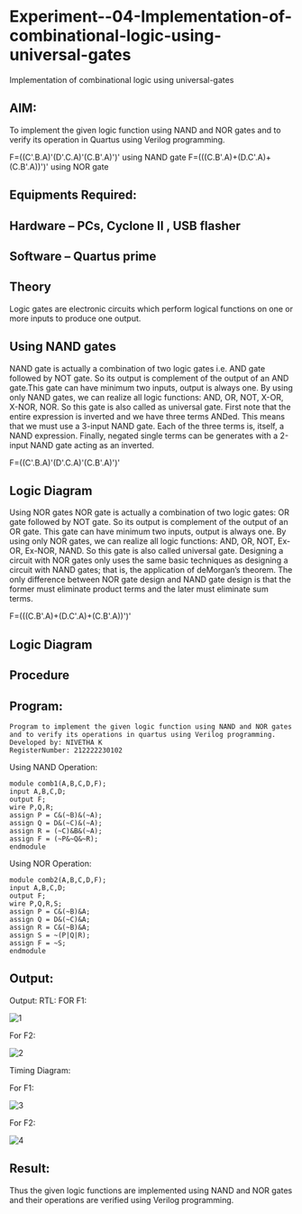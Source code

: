 # Experiment--04-Implementation-of-combinational-logic-using-universal-gates
Implementation of combinational logic using universal-gates
 
## AIM:
To implement the given logic function using NAND and NOR gates and to verify its operation in Quartus using Verilog programming.

F=((C'.B.A)'(D'.C.A)'(C.B'.A)')' using NAND gate
F=(((C.B'.A)+(D.C'.A)+(C.B'.A))')' using NOR gate
## Equipments Required:
## Hardware – PCs, Cyclone II , USB flasher
## Software – Quartus prime


## Theory
Logic gates are electronic circuits which perform logical functions on one or more inputs to produce one output. 

## Using NAND gates
NAND gate is actually a combination of two logic gates i.e. AND gate followed by NOT gate. So its output is complement of the output of an AND gate.This gate can have minimum two inputs, output is always one. By using only NAND gates, we can realize all logic functions: AND, OR, NOT, X-OR, X-NOR, NOR. So this gate is also called as universal gate. First note that the entire expression is inverted and we have three terms ANDed. This means that we must use a 3-input NAND gate. Each of the three terms is, itself, a NAND expression. Finally, negated single terms can be generates with a 2-input NAND gate acting as an inverted.

F=((C'.B.A)'(D'.C.A)'(C.B'.A)')'

## Logic Diagram

Using NOR gates
NOR gate is actually a combination of two logic gates: OR gate followed by NOT gate. So its output is complement of the output of an OR gate. This gate can have minimum two inputs, output is always one. By using only NOR gates, we can realize all logic functions: AND, OR, NOT, Ex-OR, Ex-NOR, NAND. So this gate is also called universal gate. Designing a circuit with NOR gates only uses the same basic techniques as designing a circuit with NAND gates; that is, the application of deMorgan’s theorem. The only difference between NOR gate design and NAND gate design is that the former must eliminate product terms and the later must eliminate sum terms.

F=(((C.B'.A)+(D.C'.A)+(C.B'.A))')'

## Logic Diagram
## Procedure
## Program:
```
Program to implement the given logic function using NAND and NOR gates and to verify its operations in quartus using Verilog programming.
Developed by: NIVETHA K
RegisterNumber: 212222230102
```

Using NAND Operation:
```
module comb1(A,B,C,D,F);
input A,B,C,D;
output F;
wire P,Q,R;
assign P = C&(~B)&(~A);
assign Q = D&(~C)&(~A);
assign R = (~C)&B&(~A);
assign F = (~P&~Q&~R);
endmodule
```
Using NOR Operation:
```
module comb2(A,B,C,D,F);
input A,B,C,D;
output F;
wire P,Q,R,S;
assign P = C&(~B)&A;
assign Q = D&(~C)&A;
assign R = C&(~B)&A;
assign S = ~(P|Q|R);
assign F = ~S;
endmodule
```

## Output:

Output:
RTL:
FOR F1:

![1](https://github.com/NivethaKumar30/Experiment--04-Implementation-of-combinational-logic-using-universal-gates/assets/119559844/010ffc81-4bd1-40b1-b1c4-48d92075fc17)

For F2:

![2](https://github.com/NivethaKumar30/Experiment--04-Implementation-of-combinational-logic-using-universal-gates/assets/119559844/b84a5cd8-0306-411a-a8d8-bf5a19175b3c)

Timing Diagram:

For F1:

![3](https://github.com/NivethaKumar30/Experiment--04-Implementation-of-combinational-logic-using-universal-gates/assets/119559844/8a0fcee4-f1f5-480d-8a5a-7d2e7d21ccdd)

For F2:

![4](https://github.com/NivethaKumar30/Experiment--04-Implementation-of-combinational-logic-using-universal-gates/assets/119559844/4c33dabb-8e35-471b-9950-aaa0d2b5738f)


## Result:

Thus the given logic functions are implemented using NAND and NOR gates and their operations are verified using Verilog programming.
